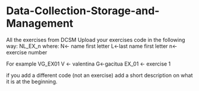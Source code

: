 # Data-Collection-Storage-and-Management
All the exercises from DCSM 
Upload your exercises code in the following way:
NL_EX_n
where:
N<- name first letter
L<-last name first letter
n<- exercise number

For example
VG_EX01
V <- valentina
G<-gacitua
EX_01 <- exercise 1

if you add a different code (not an exercise) add a short description on what it is at the beginning.
